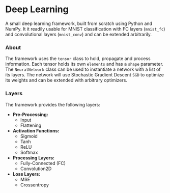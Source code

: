 # Deep Learning
A small deep learning framework, built from scratch using Python and NumPy. It it readily usable for MNIST classification with FC layers (`mnist_fc`) and convolutional layers (`mnist_conv`) and can be extended arbitrarily. 

### About
The framework uses the `tensor` class to hold, propagate and process information. Each tensor holds its own `elements` and has a `shape` parameter. The `NeuralNetwork` class can be used to instantiate a network with a list of its layers. The network will use Stochastic Gradient Descent `SGD` to optimize its weights and can be extended with arbitrary optimizers. 

### Layers 
The framework provides the following layers: 
* **Pre-Processing:** 
  * Input
  * Flattening 
* **Activation Functions:**
  * Sigmoid 
  * Tanh
  * ReLU
  * Softmax
* **Processing Layers:**
  * Fully-Connected (FC)
  * Convolution2D 
* **Loss Layers:**
  * MSE 
  * Crossentropy

